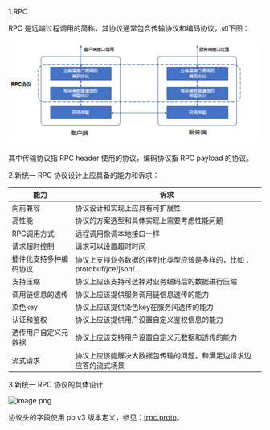 1.RPC

RPC 是远端过程调用的简称，其协议通常包含传输协议和编码协议，如下图：

![rpc](images/rpc.png)​​
 
其中传输协议指 RPC header 使用的协议，编码协议指 RPC payload 的协议。

2.新统一 RPC 协议设计上应具备的能力和诉求：

| 能力                   | 诉求                                                                  |
| ---------------------- | --------------------------------------------------------------------- |
| 向前兼容               | 协议设计和实现上应具有可扩展性                                        |
| 高性能                 | 协议的方案选型和具体实现上需要考虑性能问题                            |
| RPC调用方式            | 远程调用像调本地接口一样                                              |
| 请求超时控制           | 请求可以设置超时时间                                                  |
| 插件化支持多种编码协议 | 协议上支持业务数据的序列化类型应该是多样的，比如：protobuf/jce/json/… |
| 支持压缩               | 协议上应该支持可选择对业务编码后的数据进行压缩                        |
| 调用链信息的透传       | 协议上应该提供服务调用链信息透传的能力                                |
| 染色key                | 协议上应该提供染色key在服务间透传的能力                               |
| 认证和鉴权             | 协议上应该提供用户设置自定义鉴权信息的能力                            |
| 透传用户自定义元数据   | 协议上应该支持用户设置自定义元数据和透传的能力                        |
| 流式请求               | 协议上应该能解决大数据包传输的问题，和满足边请求边应答的流式场景      |

3.新统一 RPC 协议的具体设计

![image.png](/uploads/4C8A111DDAE541A98FC023E445F56794/image.png)

协议头的字段使用 pb v3 版本定义，参见：[trpc.proto](../proto/trpc.proto)。
